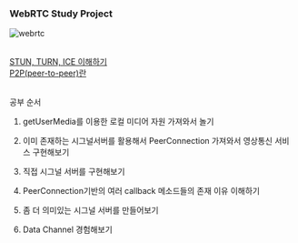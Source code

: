 ### WebRTC Study Project

![webrtc](https://user-images.githubusercontent.com/26675063/49844087-de6fe700-fe04-11e8-8303-0447bc47ed22.png)

<br>

<a target="_blank" href="https://m.blog.naver.com/PostView.nhn?blogId=itperson&logNo=220952200651&proxyReferer=https%3A%2F%2Fwww.google.co.kr%2F">
STUN, TURN, ICE 이해하기
</a>

<br>

<a target="_blank" href="https://m.blog.naver.com/PostView.nhn?blogId=kaoni_5700&logNo=50045717416&proxyReferer=https%3A%2F%2Fwww.google.co.kr%2F">
P2P(peer-to-peer)란
</a>

<br>
<br>

공부 순서

1. getUserMedia를 이용한 로컬 미디어 자원 가져와서 놀기

2. 이미 존재하는 시그널서버를 활용해서 PeerConnection 가져와서 영상통신 서비스 구현해보기

3. 직접 시그널 서버를 구현해보기

4. PeerConnection기반의 여러 callback 메소드들의 존재 이유 이해하기

5. 좀 더 의미있는 시그널 서버를 만들어보기

6. Data Channel 경험해보기